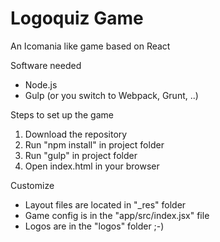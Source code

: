 # Logoquiz Game
An Icomania like game based on React

Software needed
- Node.js
- Gulp (or you switch to Webpack, Grunt, ..)

Steps to set up the game
1. Download the repository
2. Run "npm install" in project folder
3. Run "gulp" in project folder
4. Open index.html in your browser

Customize
- Layout files are located in "_res" folder
- Game config is in the "app/src/index.jsx" file
- Logos are in the "logos" folder ;-)
